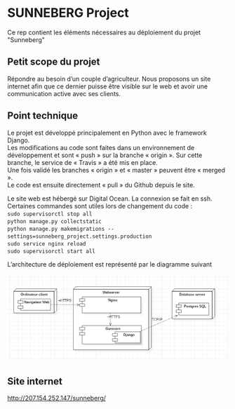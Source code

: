# SUNNEBERG Project

Ce rep contient les éléments nécessaires au déploiement du projet "Sunneberg"

## Petit scope du projet

Répondre au besoin d’un couple d’agriculteur. 
Nous proposons un site internet afin que ce dernier puisse être visible sur le web 
et avoir une communication active avec ses clients.

## Point technique

Le projet est développé principalement en Python avec le framework Django.  
Les modifications au code sont faites dans un environnement de développement et sont « push » sur la branche « origin ». Sur cette branche, le service de « Travis » a été mis en place.  
Une fois validé les branches « origin » et « master » peuvent être « merged ».  
Le code est ensuite directement « pull » du Github depuis le site.  

Le site web est hébergé sur Digital Ocean. La connexion se fait en ssh.  
Certaines commandes sont utiles lors de changement du code :  
`sudo supervisorctl stop all`  
`python manage.py collectstatic`  
`python manage.py makemigrations --settings=sunneberg_project.settings.production`  
`sudo service nginx reload`  
`sudo supervisorctl start all`  

L’architecture de déploiement est représenté par le diagramme suivant


![Screenshot](https://github.com/Baptiste68/Sunneberg/blob/master/DeploymentDiag.PNG)


## Site internet

http://207.154.252.147/sunneberg/


